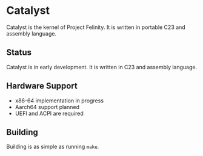 # Catalyst
Catalyst is the kernel of Project Felinity. It is written in portable C23 and assembly language.

## Status

Catalyst is in early development. It is written in C23 and assembly language.

## Hardware Support

- x86-64 implementation in progress
- Aarch64 support planned
- UEFI and ACPI are required

## Building

Building is as simple as running `make`.
